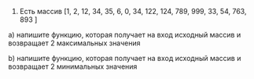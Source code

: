 1) Есть массив
[1, 2, 12, 34, 35, 6, 0, 34, 122, 124, 789, 999, 33, 54, 763, 893
]

a) напишите функцию, которая получает на вход исходный массив и возвращает 2
максимальных значения

b) напишите функцию, которая получает на вход исходный массив и возвращает 2
минимальных значения
